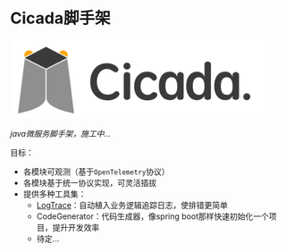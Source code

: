 # Cicada脚手架
<img src="https://raw.githubusercontent.com/exceting/OSSRH-96790/main/cicada-tools/log-trace/cicada-logo_00000.png" width="456px"/>

*java微服务脚手架，施工中...*

目标：
* 各模块可观测（基于`OpenTelemetry`协议）
* 各模块基于统一协议实现，可灵活插拔
* 提供多种工具集：
  * [LogTrace](/tools/logtrace/README.md)：自动植入业务逻辑追踪日志，使排错更简单
  * CodeGenerator：代码生成器，像spring boot那样快速初始化一个项目，提升开发效率
  * 待定...

